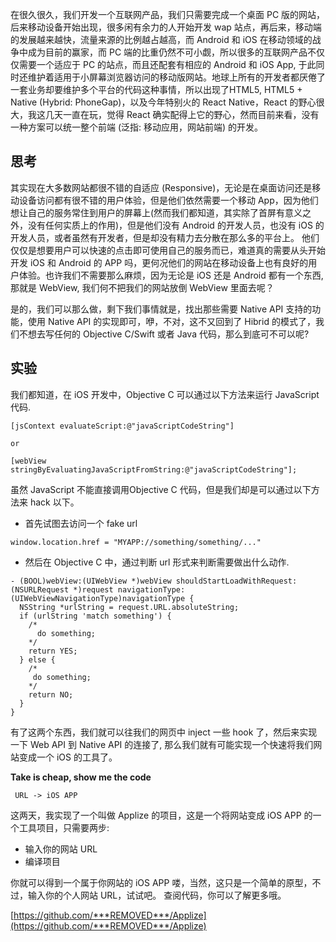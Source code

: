 在很久很久，我们开发一个互联网产品，我们只需要完成一个桌面 PC 版的网站，后来移动设备开始出现，很多闲有余力的人开始开发 wap 站点，再后来，移动端的发展越来越快，流量来源的比例越占越高，而 Android 和 iOS 在移动领域的战争中成为目前的赢家，而 PC 端的比重仍然不可小觑，所以很多的互联网产品不仅仅需要一个适应于 PC 的站点，而且还配套有相应的 Android 和 iOS App, 于此同时还维护着适用于小屏幕浏览器访问的移动版网站。地球上所有的开发者都厌倦了一套业务却要维护多个平台的代码这种事情，所以出现了HTML5, HTML5 + Native (Hybrid: PhoneGap)，以及今年特别火的 React Native，React 的野心很大，我这几天一直在玩，觉得 React 确实配得上它的野心，然而目前来看，没有一种方案可以统一整个前端 (泛指: 移动应用，网站前端) 的开发。

## 思考

其实现在大多数网站都很不错的自适应 (Responsive)，无论是在桌面访问还是移动设备访问都有很不错的用户体验，但是他们依然需要一个移动 App，因为他们想让自己的服务常住到用户的屏幕上(然而我们都知道，其实除了首屏有意义之外，没有任何实质上的作用)，但是他们没有 Android 的开发人员，也没有 iOS 的开发人员，或者虽然有开发者，但是却没有精力去分散在那么多的平台上。 他们仅仅是想要用户可以快速的点击即可使用自己的服务而已，难道真的需要从头开始开发 iOS 和 Android 的 APP 吗，更何况他们的网站在移动设备上也有良好的用户体验。也许我们不需要那么麻烦，因为无论是 iOS 还是 Android 都有一个东西, 那就是 WebView, 我们何不把我们的网站放倒 WebView 里面去呢？

是的，我们可以那么做，剩下我们事情就是，找出那些需要 Native API 支持的功能，使用 Native API 的实现即可，咿，不对，这不又回到了 Hibrid 的模式了，我们不想去写任何的 Objective C/Swift 或者 Java 代码，那么到底可不可以呢?

## 实验

我们都知道，在 iOS 开发中，Objective C 可以通过以下方法来运行 JavaScript 代码.

```
[jsContext evaluateScript:@"javaScriptCodeString"]

or

[webView stringByEvaluatingJavaScriptFromString:@"javaScriptCodeString"];
```

虽然 JavaScript 不能直接调用Objective C 代码，但是我们却是可以通过以下方法来 hack 以下。

* 首先试图去访问一个 fake url

```
window.location.href = "MYAPP://something/something/..."
```

* 然后在 Objective C 中，通过判断 url 形式来判断需要做出什么动作.

```
- (BOOL)webView:(UIWebView *)webView shouldStartLoadWithRequest:(NSURLRequest *)request navigationType:(UIWebViewNavigationType)navigationType {
  NSString *urlString = request.URL.absoluteString;
  if (urlString 'match something') {
    /*
      do something;
    */
    return YES;
  } else {
    /*
     do something;
    */
    return NO;
  }
}

```

有了这两个东西，我们就可以往我们的网页中 inject 一些 hook 了，然后来实现一下 Web API 到 Native API 的连接了, 那么我们就有可能实现一个快速将我们网站变成一个 iOS 的工具了。

<strong> Take is cheap, show me the code </strong>

```
 URL -> iOS APP
```

这两天，我实现了一个叫做 Applize 的项目，这是一个将网站变成 iOS APP 的一个工具项目，只需要两步:

* 输入你的网站 URL
* 编译项目

你就可以得到一个属于你网站的 iOS APP 喽，当然，这只是一个简单的原型，不过，输入你的个人网站 URL，试试吧。 查阅代码，你可以了解更多哦。

[https://github.com/***REMOVED***/Applize](https://github.com/***REMOVED***/Applize)

